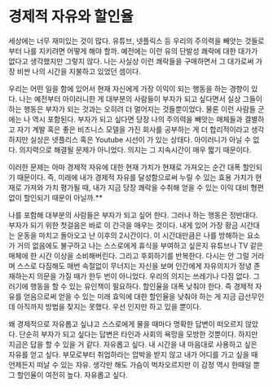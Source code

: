 # 경제적 자유와 할인율
세상에는 너무 재미있는 것이 많다. 유튜브, 넷플릭스 등 우리의 주의력을 빼앗는 것들로부터 나를 지키려면 어떻게 해야 할까. 예전에는 이런 유의 단발성 쾌락에 대한 대가가 없다고 생각했지만 그렇지 않다. 나는 사실상 이런 쾌락들을 구매하면서 그 대가로써 가장 비싼 나의 시간을 지불하고 있었던 셈이다.

우리는 어떤 일을 함에 있어서 현재 자신에게 가장 이익이 되는 행동을 하는 경향이 있다. 나는 예전부터 아이러니한 게 대부분의 사람들이 부자가 되고 싶다면서 실상 그들이 하는 행동은 부자가 되는 것과는 오히려 더 멀어지는 것들뿐이었다. 물론 이런 사람들 군에는 나 역시 포함된다. 부자가 되고 싶다면 당장 나의 주의력을 빼앗는 매체들과 결별하고 자기 계발 혹은 좋은 비즈니스 모델을 가진 회사를 공부하는 게 더 합리적이라고 생각하지만 실상은 넷플리스 혹은 Youtube 시선이 가 있는 상태다. 아이러니가 아닐 수 없다. 의지력으로 해결될 문제가 아니었다. 의지는 그 지속시간이 매우 짧기 때문이다.

이러한 문제는 아마 경제적 자유에 대한 현재 가치가 현재로 가져오는 순간 대폭 할인되기 때문이다. 즉, 미래에 내가 경제적 자유를 달성함으로써 누릴 수 있는 효용 가치가 현재로 가져와 가치 평가될 때, 내가 지금 당장 쾌락을 수취해 얻을 수 있는 이익 대비 형편 없이 할인되기 때문이 아닐까.**

나를 포함해 대부분의 사람들은 부자가 되고 싶어 한다. 그러나 하는 행동은 정반대다. 부자가 되기 위한 첫걸음은 바로 이 간극을 매우는 것이다. 내게 있어 가장 황금 시간대는 운동을 마치고 돌아오고 난 이후의 2시간이다. 이 시간대만큼은 나를 방해하는 요소가 거의 없음에도 불구하고 나는 스스로에게 휴식을 부여하고 싶은지 유튜브나 TV 같은 매체에 한 시간 이상을 소비해버린다. 그리고 후회하기를 반복한다. 다시는 안 그럴 거라며 스스로 다짐해도 매번 속절없이 무너지는 자신을 보며 인간에게 자유의지가 정녕 존재하는지 의문을 가질 때가 한두 번이 아니었다. 우리의 의지는 쓰레기나 다짐 없다. 그러기에 행동을 할 수 있는 유인책이 필요하다. 할인율을 대폭 낮춰야 한다. 즉 경제적 자유를 얻음으로써 얻을 수 있는 미래 효익에 대한 할인율을 낮춰야 하는 게 지금 급선무인데 아직까지 방법을 찾지는 못했다. 우선 인지만 하고 있을 뿐이다.

왜 경제적으로 자유롭고 싶냐고 스스로에게 물을 때마다 명확한 답변이 떠오르지 않았다. 단순히 부자가 되고 싶다는 답변은 타인과 사회의 욕망을 모방한 것뿐이다. 하지만 지금은 답을 할 수 있을 거 같다. 자유롭고 싶다. 내 시간을 내 마음대로 사용하고 싶은 자유를 얻고 싶다. 부모로부터 취업하라는 압박을 받지 않고 내가 어디를 가고 싶을 때 언제든지 떠날 수 있는 자유. 생각만 해도 가슴이 벅차오르지만 이 감정 역시 한때일 뿐 그 할인율이 여전히 높다. 자유롭고 싶다.